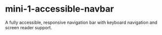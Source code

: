 # mini-1-accessible-navbar
A fully accessible, responsive navigation bar with keyboard navigation and screen reader support.
